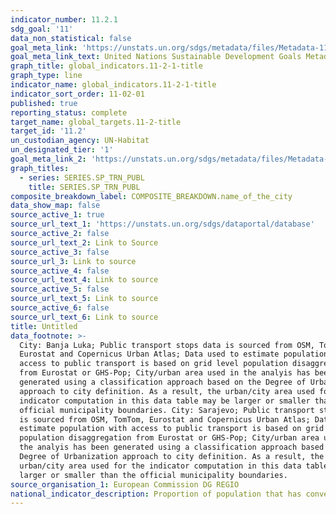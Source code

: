 ```yaml
---
indicator_number: 11.2.1
sdg_goal: '11'
data_non_statistical: false
goal_meta_link: 'https://unstats.un.org/sdgs/metadata/files/Metadata-11-02-01.pdf'
goal_meta_link_text: United Nations Sustainable Development Goals Metadata (pdf 2066kB)
graph_title: global_indicators.11-2-1-title
graph_type: line
indicator_name: global_indicators.11-2-1-title
indicator_sort_order: 11-02-01
published: true
reporting_status: complete
target_name: global_targets.11-2-title
target_id: '11.2'
un_custodian_agency: UN-Habitat
un_designated_tier: '1'
goal_meta_link_2: 'https://unstats.un.org/sdgs/metadata/files/Metadata-11-02-01.pdf'
graph_titles:
  - series: SERIES.SP_TRN_PUBL
    title: SERIES.SP_TRN_PUBL
composite_breakdown_label: COMPOSITE_BREAKDOWN.name_of_the_city
data_show_map: false
source_active_1: true
source_url_text_1: 'https://unstats.un.org/sdgs/dataportal/database'
source_active_2: false
source_url_text_2: Link to Source
source_active_3: false
source_url_3: Link to source
source_active_4: false
source_url_text_4: Link to source
source_active_5: false
source_url_text_5: Link to source
source_active_6: false
source_url_text_6: Link to source
title: Untitled
data_footnote: >-
  City: Banja Luka; Public transport stops data is sourced from OSM, TomTom,
  Eurostat and Copernicus Urban Atlas; Data used to estimate population with
  access to public transport is based on grid level population disaggregation
  from Eurostat or GHS-Pop; City/urban area used in the analyis has been
  generated using a classification approach based on the Degree of Urbanization
  approach to city definition. As a result, the urban/city area used for the
  indicator computation in this data table may be larger or smaller than the
  official municipality boundaries. City: Sarajevo; Public transport stops data
  is sourced from OSM, TomTom, Eurostat and Copernicus Urban Atlas; Data used to
  estimate population with access to public transport is based on grid level
  population disaggregation from Eurostat or GHS-Pop; City/urban area used in
  the analyis has been generated using a classification approach based on the
  Degree of Urbanization approach to city definition. As a result, the
  urban/city area used for the indicator computation in this data table may be
  larger or smaller than the official municipality boundaries.
source_organisation_1: European Commission DG REGIO
national_indicator_description: Proportion of population that has convenient access to public transport (%)
---
```

